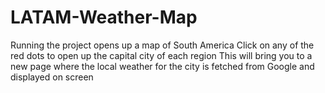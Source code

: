 # LATAM-Weather-Map
Running the project opens up a map of South America
Click on any of the red dots to open up the capital city of each region
This will bring you to a new page where the local weather for the city is fetched from Google and displayed on screen
